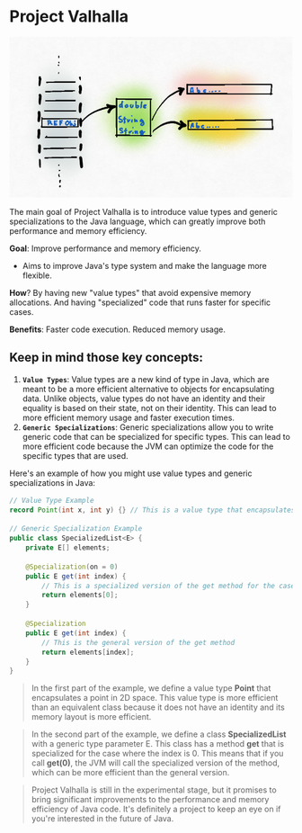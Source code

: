# Project Valhalla

![valhalla_project.jpeg](assets/valhalla_project.jpeg)

The main goal of Project Valhalla is to introduce value types and generic specializations to the Java language, which can greatly improve both performance and memory efficiency.

**Goal**: Improve performance and memory efficiency.

* Aims to improve Java's type system and make the language more flexible.

**How**? By having new "value types" that avoid expensive memory allocations. And having "specialized" code that runs faster for specific cases.

**Benefits**: Faster code execution. Reduced memory usage.

## Keep in mind those key concepts:

1. **`Value Types`**: Value types are a new kind of type in Java, which are meant to be a more efficient alternative to objects for encapsulating data. Unlike objects, value types do not have an identity and their equality is based on their state, not on their identity. This can lead to more efficient memory usage and faster execution times.
2. **`Generic Specializations`**: Generic specializations allow you to write generic code that can be specialized for specific types. This can lead to more efficient code because the JVM can optimize the code for the specific types that are used.

Here's an example of how you might use value types and generic specializations in Java:

```java
// Value Type Example
record Point(int x, int y) {} // This is a value type that encapsulates a point in 2D space

// Generic Specialization Example
public class SpecializedList<E> {
    private E[] elements;

    @Specialization(on = 0)
    public E get(int index) {
        // This is a specialized version of the get method for the case where index is 0
        return elements[0];
    }

    @Specialization
    public E get(int index) {
        // This is the general version of the get method
        return elements[index];
    }
}
```

> In the first part of the example, we define a value type **Point** that encapsulates a point in 2D space. This value type is more efficient than an equivalent class because it does not have an identity and its memory layout is more efficient.

> In the second part of the example, we define a class **SpecializedList** with a generic type parameter E. This class has a method **get** that is specialized for the case where the index is 0. This means that if you call **get(0)**, the JVM will call the specialized version of the method, which can be more efficient than the general version.

> Project Valhalla is still in the experimental stage, but it promises to bring significant improvements to the performance and memory efficiency of Java code. It's definitely a project to keep an eye on if you're interested in the future of Java.
